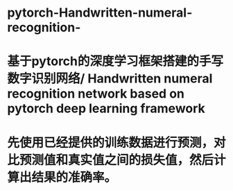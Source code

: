 # pytorch-Handwritten-numeral-recognition-
# 基于pytorch的深度学习框架搭建的手写数字识别网络/ Handwritten numeral recognition network based on pytorch deep learning framework
# 先使用已经提供的训练数据进行预测，对比预测值和真实值之间的损失值，然后计算出结果的准确率。

